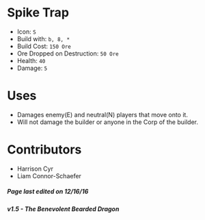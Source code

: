 Spike Trap
=======
* Icon: `S`
* Build with: `b, 8, *`
* Build Cost: `150 Ore`
* Ore Dropped on Destruction: `50 Ore`
* Health: `40`
* Damage: `5`

Uses
=======
* Damages enemy(E) and neutral(N) players that move onto it.
* Will not damage the builder or anyone in the Corp of the builder.

Contributors
============
- Harrison Cyr
- Liam Connor-Schaefer

##### Page last edited on 12/16/16
##### v1.5 - The Benevolent Bearded Dragon
